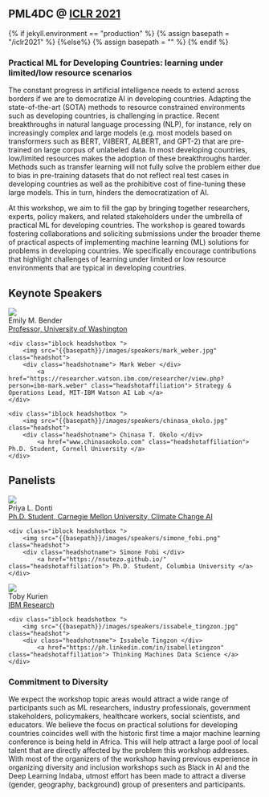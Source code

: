 ##  PML4DC @ <a target='_blank' href='https://iclr.cc/'> ICLR 2021</a>

{% if jekyll.environment  == "production" %}
        {% assign basepath = "/iclr2021" %}
        {%else%}
        {% assign basepath = "" %}
        {% endif %}

<!-- ## Practical ML for Developing Countries: learning under limited/low resource scenarios -->

### Practical ML for Developing Countries: learning under limited/low resource scenarios

<!--
<div class="update">
        Update: Given the recent concerns around COVID19, ICLR 2021 will be a fully virtual conference. While the details for remote presentation are being finalized, authors of accepted papers/posters are encouraged to view the <a href="https://iclr.cc/Conferences/2021/virtual"> ICLR virtual presentation guidelines here </a> .
</div> 
-->

       
The constant progress in artificial intelligence needs to extend across borders if we are to democratize AI in developing countries. Adapting the state-of-the-art (SOTA) methods to resource constrained environments such as developing countries, is challenging in practice. Recent breakthroughs in natural language processing (NLP), for instance, rely on increasingly complex and large models (e.g. most models based on transformers such as BERT, VilBERT, ALBERT, and GPT-2) that are pre-trained on large corpus of unlabeled data. In most developing countries, low/limited resources makes the adoption of these breakthroughs harder. Methods such as transfer learning will not fully solve the problem either due to bias in pre-training datasets that do not reflect real test cases in developing countries as well as the prohibitive cost of fine-tuning these large models. This in turn, hinders the democratization of AI. 

At this workshop, we aim to fill the gap by bringing together researchers, experts, policy makers, and related stakeholders under the umbrella of practical ML for developing countries. The workshop is geared towards fostering collaborations and soliciting submissions under the broader theme of practical aspects of implementing machine learning (ML) solutions for problems in developing countries. We specifically encourage contributions that highlight 
challenges of learning under limited or low resource environments that are typical in developing countries.

## Keynote Speakers

<div>
    <div class="iblock headshotbox "> 
        <img src="{{basepath}}/images/speakers/emily_bender.jpg" class="headshot">
        <div class="headshotname"> Emily M. Bender </div>
            <a href="https://faculty.washington.edu/ebender/" class="headshotaffiliation"> Professor, University of Washington </a>
    </div>
    

    <div class="iblock headshotbox "> 
        <img src="{{basepath}}/images/speakers/mark_weber.jpg" class="headshot">
        <div class="headshotname"> Mark Weber </div>
            <a href="https://researcher.watson.ibm.com/researcher/view.php?person=ibm-mark.weber" class="headshotaffiliation"> Strategy & Operations Lead, MIT-IBM Watson AI Lab </a>
    </div> 

    <div class="iblock headshotbox "> 
        <img src="{{basepath}}/images/speakers/chinasa_okolo.jpg" class="headshot">
        <div class="headshotname"> Chinasa T. Okolo </div>
            <a href="www.chinasaokolo.com" class="headshotaffiliation"> Ph.D. Student, Cornell University </a>
    </div>

</div>


## Panelists

<div>
    <div class="iblock headshotbox "> 
        <img src="{{basepath}}/images/speakers/priya_donti.jpg" class="headshot">
        <div class="headshotname"> Priya L. Donti </div>
            <a href="https://priyadonti.com/" class="headshotaffiliation"> Ph.D. Student, Carnegie Mellon University, Climate Change AI</a>
    </div>

    <div class="iblock headshotbox "> 
        <img src="{{basepath}}/images/speakers/simone_fobi.png" class="headshot">
        <div class="headshotname"> Simone Fobi </div>
            <a href="https://nsutezo.github.io/" class="headshotaffiliation"> Ph.D. Student, Columbia University </a>
    </div>

  <div class="iblock headshotbox "> 
        <img src="{{basepath}}/images/speakers/toby_kurien.jpg" class="headshot">
        <div class="headshotname"> Toby Kurien </div>
            <a href="https://researcher.watson.ibm.com/researcher/view.php?person=za-toby.kurien" class="headshotaffiliation"> IBM Research </a>
    </div> 
    
    <div class="iblock headshotbox "> 
        <img src="{{basepath}}/images/speakers/issabele_tingzon.jpg" class="headshot">
        <div class="headshotname"> Issabele Tingzon </div>
            <a href="https://ph.linkedin.com/in/isabelletingzon" class="headshotaffiliation"> Thinking Machines Data Science </a>
    </div>
  
</div>

### Commitment to Diversity

We expect the workshop topic areas would attract a wide range of participants such as ML researchers, industry professionals, government stakeholders, policymakers, healthcare workers, social scientists, and educators. We believe the focus on practical solutions  for developing countries coincides well with the historic first time  a major machine learning conference is being held in Africa. This will help attract a large pool of local talent that are directly affected by the problem this workshop addresses. With most of the organizers of the workshop having previous experience in organizing diversity and inclusion workshops such as Black in AI and the Deep Learning Indaba, utmost effort has been  made to attract a diverse (gender, geography, background) group of presenters and participants.
